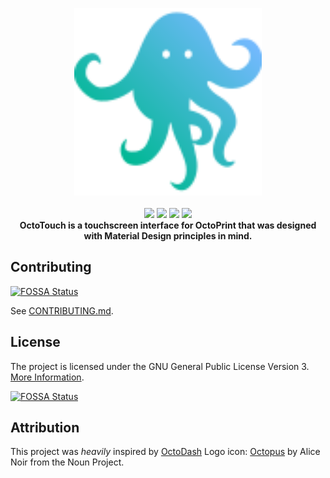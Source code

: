 <p align="center">
    <img width="300" height="300" src="./src/assets/logo.svg">
    <br><br>
    <img src="https://circleci.com/gh/acvigue/OctoTouch.svg?style=svg">
    <img src="https://www.codefactor.io/repository/github/acvigue/octotouch/badge">
    <img src="https://img.shields.io/github/issues/acvigue/octotouch.svg">
    <img src="https://img.shields.io/github/package-json/v/acvigue/octotouch.svg">
    <br>
    <b>OctoTouch is a touchscreen interface for OctoPrint that was designed with Material Design principles in mind.</b>
    <br>
</p>

## Contributing
[![FOSSA Status](https://app.fossa.io/api/projects/git%2Bgithub.com%2Facvigue%2FOctoTouch.svg?type=shield)](https://app.fossa.io/projects/git%2Bgithub.com%2Facvigue%2FOctoTouch?ref=badge_shield)


See [CONTRIBUTING.md](https://github.com/acvigue/OctoTouch/blob/master/CONTRIBUTING.md).

## License

The project is licensed under the GNU General Public License Version 3. [More Information](https://github.com/acvigue/OctoTouch/blob/master/LICENSE.md).


[![FOSSA Status](https://app.fossa.io/api/projects/git%2Bgithub.com%2Facvigue%2FOctoTouch.svg?type=large)](https://app.fossa.io/projects/git%2Bgithub.com%2Facvigue%2FOctoTouch?ref=badge_large)

## Attribution
This project was _heavily_ inspired by [OctoDash](https://github.com/UnchartedBull/OctoDash)
Logo icon: [Octopus](https://thenounproject.com/search/?q=octopus&i=593073) by Alice Noir from the Noun Project.